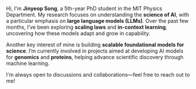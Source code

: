 Hi, I'm **Jinyeop Song**, a 5th-year PhD student in the MIT Physics Department. My research focuses on understanding the **science of AI**, with a particular emphasis on **large language models (LLMs)**. Over the past few months, I’ve been exploring **scaling laws** and **in-context learning**, uncovering how these models adapt and grow in capability.

Another key interest of mine is building **scalable foundational models for science**. I’m currently involved in projects aimed at developing AI models for **genomics** and **proteins**, helping advance scientific discovery through machine learning.

I'm always open to discussions and collaborations—feel free to reach out to me!
